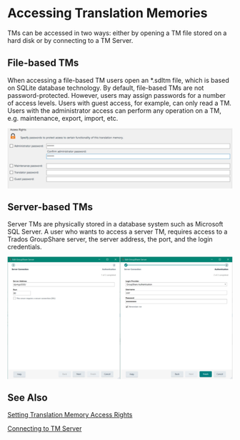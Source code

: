 Accessing Translation Memories
=====
TMs can be accessed in two ways: either by opening a TM file stored on a hard disk or by connecting to a TM Server.

File-based TMs
----
When accessing a file-based TM users open an *.sdltm file, which is based on SQLite database technology. By default, file-based TMs are not password-protected. However, users may assign passwords for a number of access levels. Users with guest access, for example, can only read a TM. Users with the administrator access can perform any operation on a TM, e.g. maintenance, export, import, etc.

<img style="display:block; " src="images/Tm-Passwords.jpg"/>

Server-based TMs
----
Server TMs are physically stored in a database system such as Microsoft SQL Server. 
A user who wants to access a server TM, requires access to a Trados GroupShare server, the server address, the port, and the login credentials.

<img style="display:block; " src="images/Tm-ServerLogin.jpg"/>

See Also
-----
[Setting Translation Memory Access Rights](setting_translation_memory_access_rights.md)

[Connecting to TM Server](connecting_to_tm_server.md)